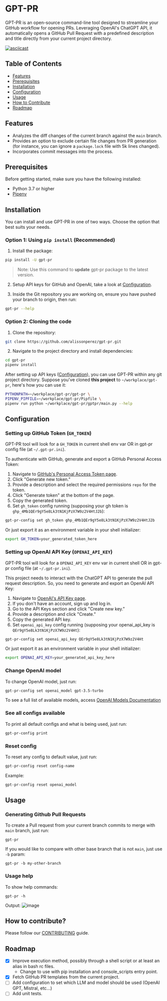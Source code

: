 # GPT-PR

GPT-PR is an open-source command-line tool designed to streamline your GitHub workflow for opening PRs. Leveraging OpenAI's ChatGPT API, it automatically opens a GitHub Pull Request with a predefined description and title directly from your current project directory.

[![asciicast](https://asciinema.org/a/u0PwZlNjAGZcdXPPrjf84wj2A.svg)](https://asciinema.org/a/u0PwZlNjAGZcdXPPrjf84wj2A)

## Table of Contents

- [Features](#features)
- [Prerequisites](#prerequisites)
- [Installation](#installation)
- [Configuration](#configuration)
- [Usage](#usage)
- [How to Contribute](#how-to-contribute)
- [Roadmap](#roadmap)

## Features

- Analyzes the diff changes of the current branch against the `main` branch.
- Provides an option to exclude certain file changes from PR generation (for instance, you can ignore a `package.lock` file with 5k lines changed).
- Incorporates commit messages into the process.

## Prerequisites

Before getting started, make sure you have the following installed:

- Python 3.7 or higher
- [Pipenv](https://pipenv.pypa.io/en/latest/)

## Installation

You can install and use GPT-PR in one of two ways. Choose the option that best suits your needs.

### Option 1: Using `pip install` (Recommended)

1. Install the package:

```bash
pip install -U gpt-pr
```

> Note: Use this command to **update** gpt-pr package to the latest version.

2. Setup API keys for GitHub and OpenAI, take a look at [Configuration](#configuration).

3. Inside the Git repository you are working on, ensure you have pushed your branch to origin, then run:

```bash
gpt-pr --help
```

### Option 2: Cloning the code

1. Clone the repository:

```bash
git clone https://github.com/alissonperez/gpt-pr.git
```

2. Navigate to the project directory and install dependencies:

```bash
cd gpt-pr
pipenv install
```

After setting up API keys ([Configuration](#configuration)), you can use GPT-PR within any git project directory. Suppose you've cloned **this project** to `~/workplace/gpt-pr`, here's how you can use it:

```bash
PYTHONPATH=~/workplace/gpt-pr/gpt-pr \
PIPENV_PIPFILE=~/workplace/gpt-pr/Pipfile \
pipenv run python ~/workplace/gpt-pr/gptpr/main.py --help
```

## Configuration

### Setting up GitHub Token (`GH_TOKEN`)

GPT-PR tool will look for a `GH_TOKEN` in current shell env var OR in gpt-pr config file (at `~/.gpt-pr.ini`).

To authenticate with GitHub, generate and export a GitHub Personal Access Token:

1. Navigate to [GitHub's Personal Access Token page](https://github.com/settings/tokens).
2. Click "Generate new token."
3. Provide a description and select the required permissions `repo` for the token.
4. Click "Generate token" at the bottom of the page.
5. Copy the generated token.
6. Set `gh_token` config running (supposing your gh token is `ghp_4Mb1QEr9gY5e8Lk3tN1KjPzX7W9z2V4HtJ2b`):

```bash
gpt-pr-config set gh_token ghp_4Mb1QEr9gY5e8Lk3tN1KjPzX7W9z2V4HtJ2b
```

Or just export it as an environment variable in your shell initializer:

```bash
export GH_TOKEN=your_generated_token_here
```

### Setting up OpenAI API Key (`OPENAI_API_KEY`)

GPT-PR tool will look for a `OPENAI_API_KEY` env var in current shell OR in gpt-pr config file (at `~/.gpt-pr.ini`).

This project needs to interact with the ChatGPT API to generate the pull request description. So, you need to generate and export an OpenAI API Key:

1. Navigate to [OpenAI's API Key page](https://platform.openai.com/signup).
2. If you don't have an account, sign up and log in.
3. Go to the API Keys section and click "Create new key."
4. Provide a description and click "Create."
5. Copy the generated API key.
6. Set `openai_api_key` config running (supposing your openai_api_key is `QEr9gY5e8Lk3tN1KjPzX7W9z2V4Ht`):

```bash
gpt-pr-config set openai_api_key QEr9gY5e8Lk3tN1KjPzX7W9z2V4Ht
```

Or just export it as an environment variable in your shell initializer:

```bash
export OPENAI_API_KEY=your_generated_api_key_here
```

### Change OpenAI model

To change OpenAI model, just run:

```bash
gpt-pr-config set openai_model gpt-3.5-turbo
```

To see a full list of available models, access [OpenAI Models Documentation](https://platform.openai.com/docs/models)

### See all configs available

To print all default configs and what is being used, just run:

```bash
gpt-pr-config print
```

### Reset config

To reset any config to default value, just run:

```bash
gpt-pr-config reset config-name
```

Example:

```bash
gpt-pr-config reset openai_model
```

## Usage

### Generating Github Pull Requests

To create a Pull request from your current branch commits to merge with `main` branch, just run:

```
gpt-pr
```

If you would like to compare with other base branch that is not `main`, just use `-b` param:

```
gpt-pr -b my-other-branch
```

### Usage help

To show help commands:

```
gpt-pr -h
```

Output:
![image](https://github.com/alissonperez/gpt-pr/assets/756802/cc6c0ca4-5759-44ce-ad35-e4e7305b3875)

## How to contribute?

Please follow our [CONTRIBUTING](./CONTRIBUTING.md) guide.

## Roadmap

- [x] Improve execution method, possibly through a shell script or at least an alias in bash rc files.
  - Change to use with pip installation and console_scripts entry point.
- [x] Fetch GitHub PR templates from the current project.
- [ ] Add configuration to set which LLM and model should be used (OpenAI GPT, Mistral, etc...)
- [ ] Add unit tests.
